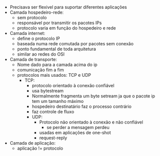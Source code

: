 - Precisava ser flexivel para suportar diferentes aplicações
- Camada hospedeiro-rede:
	- sem protocolo
	- responsável por transmitir os pacotes IPs
	- protocolo varia em função do hospedeiro e rede
- Camada internet:
	- define o protocolo IP
	- baseada numa rede comutada por pacotes sem conexão
	- ponto fundamental de toda arquitetura
	- similar ao redes do OSI
- Camada de transporte:
	- Nome dado para a camada acima do ip
	- comunicação fim a fim
	- protocolos mais usados: TCP e UDP
		- TCP:
			- protocolo orientado à conexão confiável
			- usa bytestream
			- Normalmente fragmenta um byte setream ja que o pacote ip tem um tamanho máximo
			- hospedeiro destinatário faz o processo contrário
			- faz controle de fluxo
			- UDP:
				- Protocolo não orientado à conexão e não confiável
					- se perder a mensagem perdeu
				- usadas em aplicações de one-shot
				- request-reply
- Camada de aplicação:
	- aplicação != protocolo